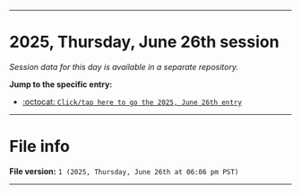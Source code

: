 
***

# 2025, Thursday, June 26th session

_Session data for this day is available in a separate repository._

**Jump to the specific entry:**

- [:octocat: `Click/tap here to go the 2025, June 26th entry`](https://github.com/seanpm2001/SeansLifeArchive_Images_TinyTower_Y2025/tree/SeansLifeArchive_Images_TinyTower_Y2025_Main-dev/2025/06_June/26/)

***

# File info

**File version:** `1 (2025, Thursday, June 26th at 06:06 pm PST)`

***
